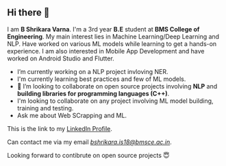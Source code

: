 ## Hi there 👋

I am **B Shrikara Varna**. I'm a 3rd year **B.E** student at **BMS College of Engineering**. My main interest lies in Machine Learning/Deep Learning and NLP. Have worked on various ML models while learning to get a hands-on experience. I am also interested in Mobile App Development and have worked on Android Studio and Flutter. 


* I’m currently working on a NLP project invloving NER.
* I'm currently learning best practices and few of ML models.
*  👯 I’m looking to collaborate on open source projects involving **NLP** and **building libraries for programming languages (C++)**.
* I'm looking to collaborate on any project involving ML model building, training and testing.
* Ask me about Web SCrapping and ML.

This is the link to my [LinkedIn Profile](https://www.linkedin.com/in/shrikara-b-varna-963592192/).

Can contact me via my email *bshrikara.is18@bmsce.ac.in*.

Looking forward to contibrute on open source projects :innocent:
<!--
**ShrikaraVarna/ShrikaraVarna** is a ✨ _special_ ✨ repository because its `README.md` (this file) appears on your GitHub profile.

Here are some ideas to get you started:

- 🔭 I’m currently working on...
- 🌱 I’m currently learning ...
- 👯 I’m looking to collaborate on ...
- 🤔 I’m looking for help with ...
- 💬 Ask me about ...
- 📫 How to reach me: ...
- 😄 Pronouns: ...
- ⚡ Fun fact: ...
-->
